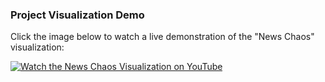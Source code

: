 ### Project Visualization Demo

Click the image below to watch a live demonstration of the "News Chaos" visualization:

[![Watch the News Chaos Visualization on YouTube](https://img.youtube.com/vi/hyVllT9SylM/maxresdefault.jpg)](https://youtu.be/hyVllT9SylM)
